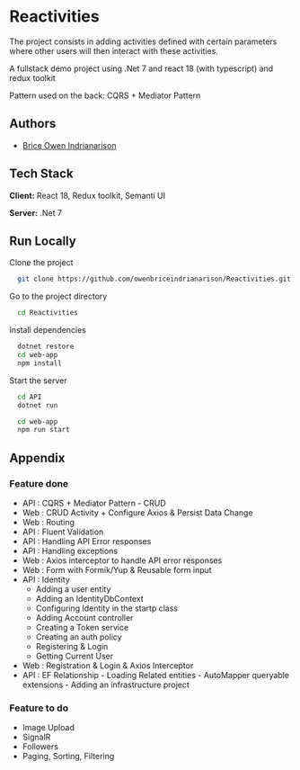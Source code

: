 # Reactivities

The project consists in adding activities defined with certain parameters where other users will then interact with these activities.

A fullstack demo project using .Net 7 and react 18 (with typescript) and redux toolkit

Pattern used on the back: CQRS + Mediator Pattern

## Authors

- [Brice Owen Indrianarison](https://github.com/owenbriceindrianarison)

## Tech Stack

**Client:** React 18, Redux toolkit, Semanti UI

**Server:** .Net 7

## Run Locally

Clone the project

```bash
  git clone https://github.com/owenbriceindrianarison/Reactivities.git
```

Go to the project directory

```bash
  cd Reactivities
```

Install dependencies

```bash
  dotnet restore
  cd web-app
  npm install
```

Start the server

```bash
  cd API
  dotnet run

  cd web-app
  npm run start
```

## Appendix

### Feature done

- API : CQRS + Mediator Pattern - CRUD
- Web : CRUD Activity + Configure Axios & Persist Data Change
- Web : Routing
- API : Fluent Validation
- API : Handling API Error responses
- API : Handling exceptions
- Web : Axios interceptor to handle API error responses
- Web : Form with Formik/Yup & Reusable form input
- API : Identity
  - Adding a user entity
  - Adding an IdentityDbContext
  - Configuring Identity in the startp class
  - Adding Account controller
  - Creating a Token service
  - Creating an auth policy
  - Registering & Login
  - Getting Current User
- Web : Registration & Login & Axios Interceptor
- API : EF Relationship - Loading Related entities - AutoMapper queryable extensions - Adding an infrastructure project

### Feature to do

- Image Upload
- SignalR
- Followers
- Paging, Sorting, Filtering
